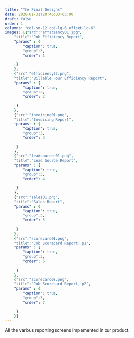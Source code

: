 ```yaml
---
title: "The Final Designs"
date: 2020-01-31T20:46:03-05:00
draft: false
order: 1
columns: "col-sm-12 col-lg-6 offset-lg-6"
images: [{"src":"efficiency01.jpg",
    "title":"Job Efficiency Report",
    "params" : {
        "caption": true,
        "group":3,
        "order": 1
   
     }
    },
    {"src":"efficiency02.png",
    "title":"Billable Hour Efficiency Report",
    "params" : {
        "caption": true,
        "group":3,
        "order": 2
   
     }
    },
    {"src":"invoicing01.png",
    "title":"Invoicing Report",
    "params" : {
        "caption": true,
        "group":3,
        "order": 3
   
     }
    },
    {"src":"leadsource-01.png",
    "title":"Lead Source Report",
    "params" : {
        "caption": true,
        "group":3,
        "order": 4
   
     }
    },
    {"src":"sales01.png",
    "title":"Sales Report",
    "params" : {
        "caption": true,
        "group":3,
        "order": 5
   
     }
    },
    {"src":"scorecard01.png",
    "title":"Job Scorecard Report, p1",
    "params" : {
        "caption": true,
        "group":3,
        "order": 6
   
     }
    },
    {"src":"scorecard02.png",
    "title":"Job Scorecard Report, p2",
    "params" : {
        "caption": true,
        "group":3,
        "order": 7
   
     }
    }]
---
```

All the various reporting screens implemented in our product.